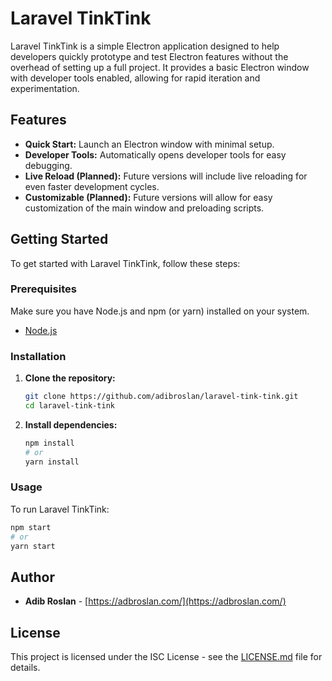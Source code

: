 # Laravel TinkTink

Laravel TinkTink is a simple Electron application designed to help developers quickly prototype and test Electron features without the overhead of setting up a full project. It provides a basic Electron window with developer tools enabled, allowing for rapid iteration and experimentation.

## Features

- **Quick Start:** Launch an Electron window with minimal setup.
- **Developer Tools:** Automatically opens developer tools for easy debugging.
- **Live Reload (Planned):** Future versions will include live reloading for even faster development cycles.
- **Customizable (Planned):** Future versions will allow for easy customization of the main window and preloading scripts.

## Getting Started

To get started with Laravel TinkTink, follow these steps:

### Prerequisites

Make sure you have Node.js and npm (or yarn) installed on your system.

- [Node.js](https://nodejs.org/)

### Installation

1. **Clone the repository:**

   ```bash
   git clone https://github.com/adibroslan/laravel-tink-tink.git
   cd laravel-tink-tink
   ```

2. **Install dependencies:**

   ```bash
   npm install
   # or
   yarn install
   ```

### Usage

To run Laravel TinkTink:

```bash
npm start
# or
yarn start
```

## Author

- **Adib Roslan** - [https://adbroslan.com/](https://adbroslan.com/)

## License

This project is licensed under the ISC License - see the [LICENSE.md](LICENSE.md) file for details.
